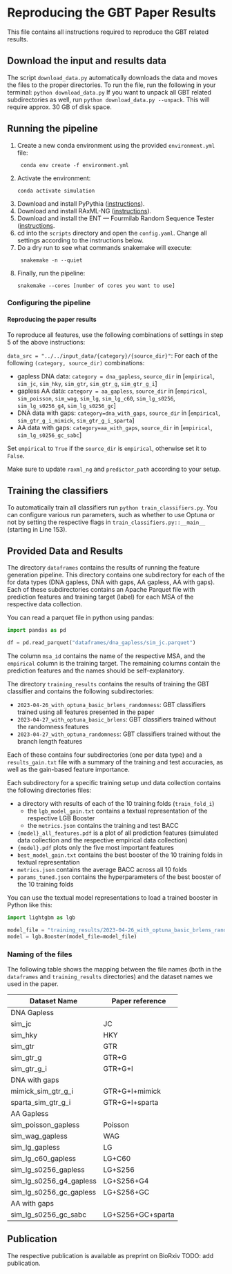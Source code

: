 # Reproducing the GBT Paper Results

This file contains all instructions required to reproduce the GBT related results. 


## Download the input and results data
The script `download_data.py` automatically downloads the data and moves the files to the proper directories.
To run the file, run the following in your terminal: `python download_data.py`
If you want to unpack all GBT related subdirectories as well, run `python download_data.py --unpack`. This will require approx. 30 GB of disk space.

## Running the pipeline
1. Create a new conda environment using the provided `environment.yml` file:
   ```commandline
    conda env create -f environment.yml
    ```
2. Activate the environment:
    ```commandline
    conda activate simulation
    ```
3. Download and install PyPythia ([instructions](https://github.com/tschuelia/PyPythia/wiki/Installation)).
4. Download and install RAxML-NG ([instructions](https://github.com/amkozlov/raxml-ng/wiki/Installation)).
5. Download and install the ENT — Fourmilab Random Sequence Tester ([instructions](https://github.com/Fourmilab/ent_random_sequence_tester).
6. cd into the `scripts` directory and open the `config.yaml`. Change all settings according to the instructions below.
7. Do a dry run to see what commands snakemake will execute:
   ```commandline
    snakemake -n --quiet
    ```
8. Finally, run the pipeline:
    ```commandline
    snakemake --cores [number of cores you want to use]
    ```

### Configuring the pipeline
#### Reproducing the paper results
To reproduce all features, use the following combinations of settings in step 5 of the above instructions:

`data_src = "../../input_data/{category}/{source_dir}"`:
For each of the following `(category, source_dir)` combinations:

- gapless DNA data: `category = dna_gapless`, `source_dir`
  in [`empirical`, `sim_jc`, `sim_hky`, `sim_gtr`, `sim_gtr_g`, `sim_gtr_g_i`]
- gapless AA data: `category = aa_gapless`, `source_dir`
  in [`empirical`, `sim_poisson`, `sim_wag`, `sim_lg`, `sim_lg_c60`, `sim_lg_s0256`, `sim_lg_s0256_g4`, `sim_lg_s0256_gc`]
- DNA data with gaps: `category=dna_with_gaps`, `source_dir`
  in [`empirical`, `sim_gtr_g_i_mimick`, `sim_gtr_g_i_sparta`]
- AA data with gaps: `category=aa_with_gaps`, `source_dir` in [`empirical`, `sim_lg_s0256_gc_sabc`]

Set `empirical` to `True` if the `source_dir` is `empirical`, otherwise set it to `False`.

Make sure to update `raxml_ng` and `predictor_path` according to your setup.

## Training the classifiers
To automatically train all classifiers run `python train_classifiers.py`. 
You can configure various run parameters, such as whether to use Optuna or not by setting the respective flags in `train_classifiers.py::__main__` (starting in Line 153).  

## Provided Data and Results

The directory `dataframes` contains the results of running the feature generation pipeline. 
This directory contains one subdirectory for each of the for data types (DNA gapless, DNA with gaps, AA gapless, AA with gaps).
Each of these subdirectories contains an Apache Parquet file with prediction features and training target (label) for each MSA of the respective data collection.

You can read a parquet file in python using pandas:
```python
import pandas as pd

df = pd.read_parquet("dataframes/dna_gapless/sim_jc.parquet")
```
The column `msa_id` contains the name of the respective MSA, and the `empirical` column is the training target.
The remaining columns contain the prediction features and the names should be self-explanatory.


The directory `training_results` contains the results of training the GBT classifier and contains the following
subdirectories:

* `2023-04-26_with_optuna_basic_brlens_randomness`: GBT classifiers trained using all features presented in the paper
* `2023-04-27_with_optuna_basic_brlens`: GBT classifiers trained without the randomness features
* `2023-04-27_with_optuna_randomness`: GBT classifiers trained without the branch length features

Each of these contains four subdirectories (one per data type) and a `results_gain.txt` file with a summary of the
training and test accuracies, as well as the gain-based feature importance.

Each subdirectory for a specific training setup und data collection contains the following directories files:
- a directory with results of each of the 10 training folds (`train_fold_i`)
  - the `lgb_model_gain.txt` contains a textual representation of the respective LGB Booster
  - the `metrics.json` contains the training and test BACC
- `{model}_all_features.pdf` is a plot of all prediction features (simulated data collection and the respective empirical data collection)
- `{model}.pdf` plots only the five most important features 
- `best_model_gain.txt` contains the best booster of the 10 training folds in textual representation
- `metrics.json` contains the average BACC across all 10 folds
- `params_tuned.json` contains the hyperparameters of the best booster of the 10 training folds

You can use the textual model representations to load a trained booster in Python like this:
```python
import lightgbm as lgb

model_file = "training_results/2023-04-26_with_optuna_basic_brlens_randomness/dna_gapless/sim_jc/best_model_gain.txt"
model = lgb.Booster(model_file=model_file)
```

### Naming of the files
The following table shows the mapping between the file names (both in the `dataframes` and `training_results` directories) and the dataset names we used in the paper.


| Dataset Name      | Paper reference   |
|-------------------|-------------------|
| DNA Gapless       |                   |
| sim_jc            | JC                |
| sim_hky           | HKY               |
| sim_gtr           | GTR               |
| sim_gtr_g         | GTR+G             |
| sim_gtr_g_i       | GTR+G+I           |
| DNA with gaps     |                   |
| mimick_sim_gtr_g_i | GTR+G+I+mimick    |
| sparta_sim_gtr_g_i | GTR+G+I+sparta    |
| AA Gapless        |                   | 
| sim_poisson_gapless | Poisson           |
| sim_wag_gapless   | WAG               |
| sim_lg_gapless    | LG                |
| sim_lg_c60_gapless | LG+C60            |
| sim_lg_s0256_gapless | LG+S256           | 
| sim_lg_s0256_g4_gapless | LG+S256+G4        |
| sim_lg_s0256_gc_gapless | LG+S256+GC        |
| AA with gaps      |                   |
| sim_lg_s0256_gc_sabc | LG+S256+GC+sparta |



## Publication
The respective publication is available as preprint on BioRxiv
TODO: add publication.